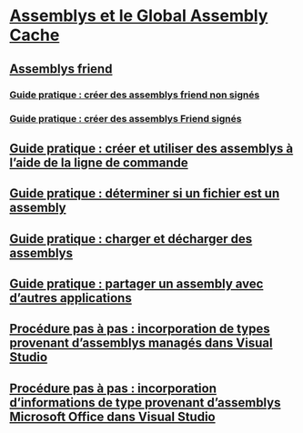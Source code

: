 # [Assemblys et le Global Assembly Cache](index.md)
## [Assemblys friend](friend-assemblies.md)
### [Guide pratique : créer des assemblys friend non signés](how-to-create-unsigned-friend-assemblies.md)
### [Guide pratique : créer des assemblys Friend signés](how-to-create-signed-friend-assemblies.md)
## [Guide pratique : créer et utiliser des assemblys à l’aide de la ligne de commande](how-to-create-and-use-assemblies-using-the-command-line.md)
## [Guide pratique : déterminer si un fichier est un assembly](how-to-determine-if-a-file-is-an-assembly.md)
## [Guide pratique : charger et décharger des assemblys](how-to-load-and-unload-assemblies.md)
## [Guide pratique : partager un assembly avec d’autres applications](how-to-share-an-assembly-with-other-applications.md)
## [Procédure pas à pas : incorporation de types provenant d’assemblys managés dans Visual Studio](walkthrough-embedding-types-from-managed-assemblies-in-visual-studio.md)
## [Procédure pas à pas : incorporation d’informations de type provenant d’assemblys Microsoft Office dans Visual Studio](walkthrough-embedding-type-information-from-microsoft-office-assemblies.md)
